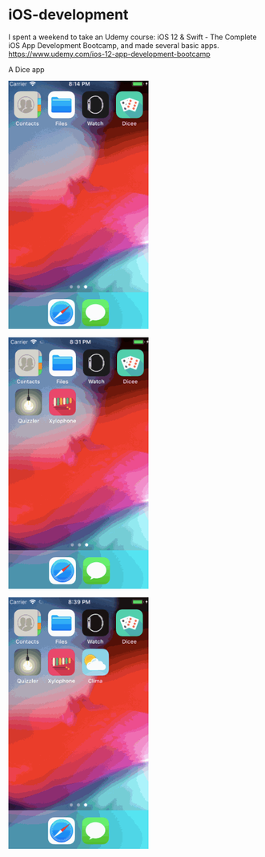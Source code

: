 # iOS-development

I spent a weekend to take an Udemy course: iOS 12 & Swift - The Complete iOS App Development Bootcamp, and made several basic apps. https://www.udemy.com/ios-12-app-development-bootcamp



A Dice app <br>

![](Dicee.gif)

![](quiz.gif)


![](Clima.gif)

